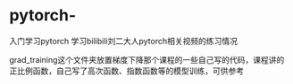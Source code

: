 # pytorch-
入门学习pytorch
学习bilibili刘二大人pytorch相关视频的练习情况

grad_training这个文件夹放置梯度下降那个课程的一些自己写的代码，课程讲的正比例函数，自己写了高次函数、指数函数等的模型训练，可供参考

